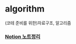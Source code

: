# algorithm
(코테 준비를 위한)자료구조, 알고리즘


### [Notion 노트정리](https://private-carp-369.notion.site/8c4e1b603bc8437fbb82ac1cf48c96a0)
